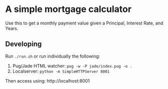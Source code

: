 # A simple mortgage calculator
Use this to get a monthly payment value given a Principal, Interest Rate, and Years.

## Developing
Run `./run.sh` or run individually the following:
1. Pug/Jade HTML watcher: `pug -w -P jade/index.pug -o .`
2. Localserver: `python -m SimpleHTTPServer 8001`

Then access using: http://localhost:8001
